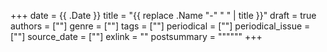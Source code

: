+++
date = {{ .Date }}
title = "{{ replace .Name "-" " " | title }}"
draft = true
authors = [""]
genre = [""]
tags = [""]
periodical = [""]
periodical_issue = [""]
source_date = [""]
exlink = ""
postsummary = """"""
+++
